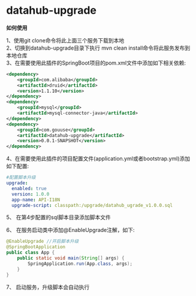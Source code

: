 # datahub-upgrade

**如何使用**

1、使用git clone命令将此上面三个服务下载到本地<br/>
2、切换到datahub-upgrade目录下执行 mvn clean install命令将此服务发布到本地仓库<br/>
3、在需要使用此插件的SpringBoot项目的pom.xml文件中添加如下相关依赖:<br/>

```xml
<dependency>
    <groupId>com.alibaba</groupId>
    <artifactId>druid</artifactId>
    <version>1.1.10</version>
</dependency>
<dependency>
    <groupId>mysql</groupId>
    <artifactId>mysql-connector-java</artifactId>
</dependency>
<dependency>
	<groupId>com.gouuse</groupId>
	<artifactId>datahub-upgrade</artifactId>
	<version>0.0.1-SNAPSHOT</version>
</dependency>
```

4、在需要使用此插件的项目配置文件(application.yml或者bootstrap.yml)添加如下配置:

```yaml
#配置脚本升级
upgrade:
  enabled: true
  version: 1.0.0
  app-name: API-I18N
  upgrade-script: classpath:/upgrade/datahub_ugrade_v1.0.0.sql
```

5、 在第4步配置的sql脚本目录添加脚本文件

6、 在服务启动类中添加@EnableUpgrade注解，如下:

```java
@EnableUpgrade //开启脚本升级
@SpringBootApplication
public class App {
	public static void main(String[] args) {
		SpringApplication.run(App.class, args);
	}
}
```
7、 启动服务，升级脚本会自动执行
